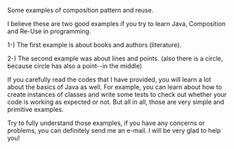 Some examples of composition pattern and reuse.

I believe these are two good examples if you try to learn Java, Composition and Re-Use in programming.

1-) The first example is about books and authors (literature).

2-) The second example was about lines and points. (also there is a circle, because circle has also a point--in the middle)

If you carefully read the codes that I have provided, you will learn a lot about the basics of Java as well. For example, you can
learn about how to create instances of classes and write some tests to check out whether your code is working as expected or not. But all
in all, those are very simple and primitive examples. 

Try to fully understand those examples, if you have any concerns or problems, you can definitely send me an e-mail. I will be very glad to
help you!

